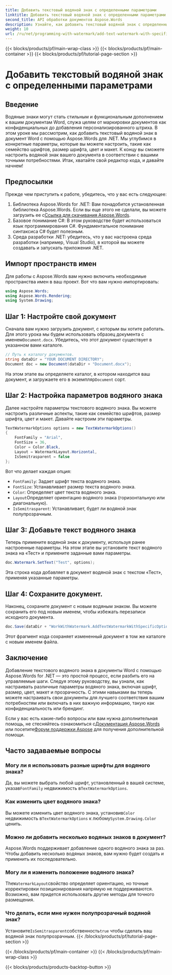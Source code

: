 ```yaml
---
title: Добавить текстовый водяной знак с определенными параметрами
linktitle: Добавить текстовый водяной знак с определенными параметрами
second_title: API обработки документов Aspose.Words
description: Узнайте, как добавить текстовый водяной знак с определенными параметрами в документы Word с помощью Aspose.Words для .NET. Легко настройте шрифт, размер, цвет и макет.
weight: 10
url: /ru/net/programming-with-watermark/add-text-watermark-with-specific-options/
---
```


{{< blocks/products/pf/main-wrap-class >}}
{{< blocks/products/pf/main-container >}}
{{< blocks/products/pf/tutorial-page-section >}}

# Добавить текстовый водяной знак с определенными параметрами

## Введение

Водяные знаки могут стать стильным и функциональным дополнением к вашим документам Word, служа целям от маркировки документов как конфиденциальных до добавления персонализированного штриха. В этом уроке мы рассмотрим, как добавить текстовый водяной знак в документ Word с помощью Aspose.Words для .NET. Мы углубимся в конкретные параметры, которые вы можете настроить, такие как семейство шрифтов, размер шрифта, цвет и макет. К концу вы сможете настроить водяной знак вашего документа в соответствии с вашими точными потребностями. Итак, хватайте свой редактор кода, и давайте начнем!

## Предпосылки

Прежде чем приступить к работе, убедитесь, что у вас есть следующее:

1.  Библиотека Aspose.Words for .NET: Вам понадобится установленная библиотека Aspose.Words. Если вы еще этого не сделали, вы можете загрузить ее с[Ссылка для скачивания Aspose.Words](https://releases.aspose.com/words/net/).
2. Базовое понимание C#: В этом руководстве будет использоваться язык программирования C#. Фундаментальное понимание синтаксиса C# будет полезным.
3. Среда разработки .NET: убедитесь, что у вас настроена среда разработки (например, Visual Studio), в которой вы можете создавать и запускать приложения .NET.

## Импорт пространств имен

Для работы с Aspose.Words вам нужно включить необходимые пространства имен в ваш проект. Вот что вам нужно импортировать:

```csharp
using Aspose.Words;
using Aspose.Words.Rendering;
using System.Drawing;
```

## Шаг 1: Настройте свой документ

 Сначала вам нужно загрузить документ, с которым вы хотите работать. Для этого урока мы будем использовать образец документа с именем`Document.docx`. Убедитесь, что этот документ существует в указанном вами каталоге.

```csharp
// Путь к каталогу документов.
string dataDir = "YOUR DOCUMENT DIRECTORY";
Document doc = new Document(dataDir + "Document.docx");
```

 На этом этапе вы определяете каталог, в котором находится ваш документ, и загружаете его в экземпляр`Document` сорт.

## Шаг 2: Настройка параметров водяного знака

Далее настройте параметры текстового водяного знака. Вы можете настроить различные аспекты, такие как семейство шрифтов, размер шрифта, цвет и макет. Давайте настроим эти параметры.

```csharp
TextWatermarkOptions options = new TextWatermarkOptions()
{
    FontFamily = "Arial",
    FontSize = 36,
    Color = Color.Black,
    Layout = WatermarkLayout.Horizontal,
    IsSemitrasparent = false
};
```

Вот что делает каждая опция:
- `FontFamily`: Задает шрифт текста водяного знака.
- `FontSize`: Устанавливает размер текста водяного знака.
- `Color`: Определяет цвет текста водяного знака.
- `Layout`Определяет ориентацию водяного знака (горизонтальную или диагональную).
- `IsSemitrasparent`: Устанавливает, будет ли водяной знак полупрозрачным.

## Шаг 3: Добавьте текст водяного знака

Теперь примените водяной знак к документу, используя ранее настроенные параметры. На этом этапе вы установите текст водяного знака на «Тест» и примените заданные вами параметры.

```csharp
doc.Watermark.SetText("Test", options);
```

Эта строка кода добавляет в документ водяной знак с текстом «Тест», применяя указанные параметры.

## Шаг 4: Сохраните документ.

Наконец, сохраните документ с новым водяным знаком. Вы можете сохранить его под новым именем, чтобы избежать перезаписи исходного документа.

```csharp
doc.Save(dataDir + "WorkWithWatermark.AddTextWatermarkWithSpecificOptions.docx");
```

Этот фрагмент кода сохраняет измененный документ в том же каталоге с новым именем файла.

## Заключение

Добавление текстового водяного знака в документы Word с помощью Aspose.Words for .NET — это простой процесс, если разбить его на управляемые шаги. Следуя этому руководству, вы узнали, как настраивать различные параметры водяного знака, включая шрифт, размер, цвет, макет и прозрачность. С этими навыками вы теперь можете настраивать свои документы для лучшего соответствия вашим потребностям или включать в них важную информацию, такую как конфиденциальность или брендинг.

 Если у вас есть какие-либо вопросы или вам нужна дополнительная помощь, не стесняйтесь ознакомиться с[Документация Aspose.Words](https://reference.aspose.com/words/net/) или посетите[Форум поддержки Aspose](https://forum.aspose.com/c/words/8) для получения дополнительной помощи.

## Часто задаваемые вопросы

### Могу ли я использовать разные шрифты для водяного знака?

 Да, вы можете выбрать любой шрифт, установленный в вашей системе, указав`FontFamily` недвижимость в`TextWatermarkOptions`.

### Как изменить цвет водяного знака?

 Вы можете изменить цвет водяного знака, установив`Color` недвижимость в`TextWatermarkOptions` к любому`System.Drawing.Color` ценить.

### Можно ли добавить несколько водяных знаков в документ?

Aspose.Words поддерживает добавление одного водяного знака за раз. Чтобы добавить несколько водяных знаков, вам нужно будет создать и применить их последовательно.

### Могу ли я изменить положение водяного знака?

 The`WatermarkLayout`свойство определяет ориентацию, но точные корректировки позиционирования напрямую не поддерживаются. Возможно, вам придется использовать другие методы для точного размещения.

### Что делать, если мне нужен полупрозрачный водяной знак?

 Установите`IsSemitrasparent`собственность`true` чтобы сделать ваш водяной знак полупрозрачным.
{{< /blocks/products/pf/tutorial-page-section >}}

{{< /blocks/products/pf/main-container >}}
{{< /blocks/products/pf/main-wrap-class >}}

{{< blocks/products/products-backtop-button >}}
